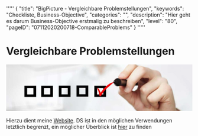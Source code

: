 '''''
{
"title": "BigPicture - Vergleichbare Problemstellungen",
"keywords": "Checkliste, Business-Objective",
"categories": "",
"description": "Hier geht es darum Business-Objective erstmalig zu beschreiben",
"level": "80",
"pageID": "07112020200718-ComparableProblems"
}
'''''
<h1>Vergleichbare Problemstellungen</h1>

![BannerChecklist](./../imgs/2020-11-19-08-20-02.png)

Hierzu dient meine [Website](https://www.jhc90.github.io). DS ist in den möglichen Verwendungen letztlich begrenzt, ein möglicher Überblick ist [hier](./../Theorie/001_Algorithmen.md) zu finden